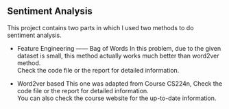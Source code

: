 ## Sentiment Analysis
This project contains two parts in which I used two methods to do sentiment analysis.

* Feature Engineering —— Bag of Words
  In this problem, due to the given dataset is small, this method actually works much better than word2ver method.
  <br>
  Check the code file or the report for detailed information.
  
* Word2ver based
  This one was adapted from Course CS224n,  Check the code file or the report for detailed information.
  <br>
  You can also check the course website for the up-to-date information.
